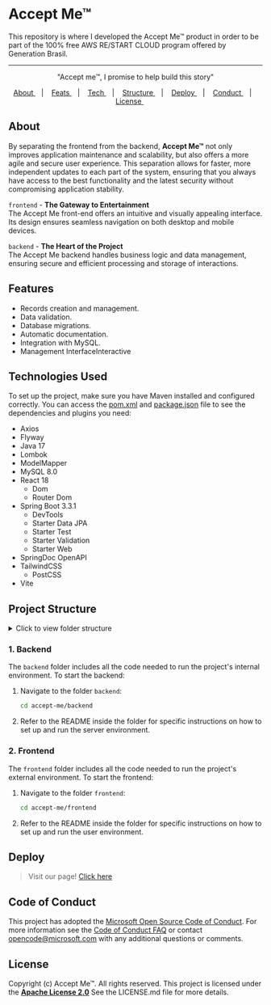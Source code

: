 # Accept Me™
This repository is where I developed the Accept Me™ product in order to be part of the 100% free AWS RE/START CLOUD program offered by Generation Brasil.

---

<p align="center">
"Accept me™, I promise to help build this story" <br/>
</p>

<p align="center">
  <a href="#about"> About </a>&nbsp;&nbsp;&nbsp;|&nbsp;&nbsp;&nbsp;
  <a href="#features"> Feats </a>&nbsp;&nbsp;&nbsp;|&nbsp;&nbsp;&nbsp;
  <a href="#technologies-used"> Tech </a>&nbsp;&nbsp;&nbsp;|&nbsp;&nbsp;&nbsp;
  <a href="#project-structure"> Structure </a>&nbsp;&nbsp;&nbsp;|&nbsp;&nbsp;&nbsp;
  <a href="#deploy"> Deploy </a>&nbsp;&nbsp;&nbsp;|&nbsp;&nbsp;&nbsp;
  <a href="#code-of-conduct"> Conduct </a>&nbsp;&nbsp;&nbsp;|&nbsp;&nbsp;&nbsp;
  <a href="#license"> License </a>&nbsp;&nbsp;&nbsp;&nbsp;&nbsp;&nbsp;
</p>

## About
By separating the frontend from the backend, **Accept Me™** not only improves application maintenance and scalability, but also offers a more agile and secure user experience. This separation allows for faster, more independent updates to each part of the system, ensuring that you always have access to the best functionality and the latest security without compromising application stability.

`frontend` - **The Gateway to Entertainment**
<br>The Accept Me front-end offers an intuitive and visually appealing interface. Its design ensures seamless navigation on both desktop and mobile devices.

`backend` - **The Heart of the Project**
<br>The Accept Me backend handles business logic and data management, ensuring secure and efficient processing and storage of interactions.

## Features
- Records creation and management.
- Data validation.
- Database migrations.
- Automatic documentation.
- Integration with MySQL.
- Management InterfaceInteractive

## Technologies Used
To set up the project, make sure you have Maven installed and configured correctly. You can access the [pom.xml](https://github.com/Fiigueiredo/accept-me/blob/main/backend/pom.xml) and [package.json](https://github.com/Fiigueiredo/accept-me/blob/main/frontend/package.json) file to see the dependencies and plugins you need:

- Axios
- Flyway
- Java 17
- Lombok
- ModelMapper
- MySQL 8.0
- React 18
   - Dom
   - Router Dom
- Spring Boot 3.3.1
   - DevTools
   - Starter Data JPA
   - Starter Test
   - Starter Validation
   - Starter Web
- SpringDoc OpenAPI
- TailwindCSS
   - PostCSS
- Vite

## Project Structure
<details>
<summary>Click to view folder structure</summary>

```markdown
accept-me/
│
├── backend/
│   │
│   ├── src/
│   │   ├── main/
│   │   │   ├── java/
│   │   │   │   └── com/
│   │   │   │       └── accept/
│   │   │   │           ├── controllers/
│   │   │   │           │   └── StudentController.java
│   │   │   │           │
│   │   │   │           ├── dto/
│   │   │   │           │   └── StudentDTO.java
│   │   │   │           │
│   │   │   │           ├── entities/
│   │   │   │           │   └── Student.java
│   │   │   │           │
│   │   │   │           ├── repositories/
│   │   │   │           │   └── StudentRepository.java
│   │   │   │           │
│   │   │   │           ├── services/
│   │   │   │           │   └── StudentService.java
│   │   │   │           │
│   │   │   │           ├── Application.java
│   │   │   │           ├── Documentation.java
│   │   │   │           └── GlobalExceptionHandler.java
│   │   │   │
│   │   │   └── resources/
│   │   │       ├── db/
│   │   │       │    └── migration/
│   │   │       │        └── V1__create_students_table.sql
│   │   │       │
│   │   │       ├── application.yml
│   │   │       ├── application-dev.properties (unversioned)
│   │   │       └── application-dev.properties.example
│   │   │
│   │   └── test/
│   │       └── java/
│   │           └── com/
│   │               └── accept/
│   │                   └── ApplicationTests.java
│   │
│   ├── HELP.md
│   ├── mvnw
│   ├── mvnw.cmd
│   ├── pom.xml
│   └── README.md
│
│
└── frontend/
    │
    ├── node_modules/
    │   └── (unversioned)
    │
    ├── public/
    │   ├── brand/
    │   │   ├── default/
    │   │   └── special/
    │   │
    │   └── others/
    │
    ├── src/
    │   ├── assets/
    │   │   ├── dist/
    │   │   └── img/
    │   │
    │   ├── components/
    │   │   ├── Button/
    │   │   ├── Footer/
    │   │   ├── Header/
    │   │   ├── PageWrapper/
    │   │   └── TypingEffect/
    │   │
    │   ├── pages/
    │   │   ├── About/
    │   │   │   └── index.jsx
    │   │   │
    │   │   ├── Auth/
    │   │   │   ├── signin/
    │   │   │   └── signup/
    │   │   │
    │   │   ├── Contact/
    │   │   │   └── index.jsx
    │   │   │
    │   │   ├── Error/
    │   │   │   └── index.jsx
    │   │   │
    │   │   ├── FAQ/
    │   │   │   └── index.jsx
    │   │   │
    │   │   └── Home/
    │   │       └── index.jsx
    │   │
    │   ├── routers/
    │   │   └── Router.jsx
    │   │
    │   ├── services/
    │   │   └── api.js
    │   │
    │   ├── App.jsx
    │   └── main.jsx
    │
    ├── index.html
    ├── package-lock.json
    ├── package.json
    ├── postcss.config.cjs
    ├── README.md
    ├── tailwind.config.js
    └── vite.config.js
```
</details>

### 1. Backend
The `backend` folder includes all the code needed to run the project's internal environment. To start the backend:

1. Navigate to the folder `backend`:

   ```bash
   cd accept-me/backend
   ```
2. Refer to the README inside the folder for specific instructions on how to set up and run the server environment.

### 2. Frontend
The `frontend` folder includes all the code needed to run the project's external environment. To start the frontend:

1. Navigate to the folder `frontend`:

   ```bash
   cd accept-me/frontend
   ```
2. Refer to the README inside the folder for specific instructions on how to set up and run the user environment.

## Deploy
> Visit our page! [Click here](https://accept-me-eta.vercel.app/)

## Code of Conduct
This project has adopted the [Microsoft Open Source Code of Conduct](https://opensource.microsoft.com/codeofconduct/). For more information see the [Code of Conduct FAQ](https://opensource.microsoft.com/codeofconduct/faq/) or contact [opencode@microsoft.com](mailto:opencode@microsoft.com) with any additional questions or comments.

## License
Copyright (c) Accept Me™. All rights reserved.
This project is licensed under the [**Apache License 2.0**](https://github.com/Fiigueiredo/accept-me/tree/main?tab=Apache-2.0-1-ov-file) See the LICENSE.md file for more details.